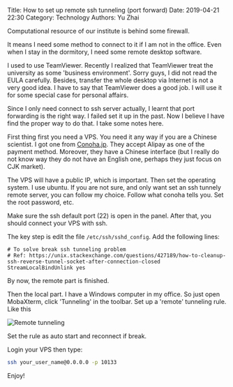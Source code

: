 Title: How to set up remote ssh tunneling (port forward)
Date: 2019-04-21 22:30
Category: Technology
Authors: Yu Zhai

Computational resource of our institute is behind some firewall.

It means I need some method to connect to it if I am not in the office.
Even when I stay in the dormitory, I need some remote desktop software.

I used to use TeamViewer.  Recently I realized that TeamViewer treat the university as
some 'business environment'.  Sorry guys, I did not read the EULA carefully.
Besides, transfer the whole desktop via Internet is not a very good idea.
I have to say that TeamViewer does a good job.  I will use it for some special
case for personal affairs.  

Since I only need connect to ssh server actually, I learnt that port forwarding
is the right way.  I failed set it up in the past.  Now I believe I have find the
proper way to do that.  I take some notes here.

First thing first you need a VPS.  You need it any way if you are a Chinese scientist.
I got one from [Conoha.jp](https://www.conoha.jp/).  They accept Alipay as one of the payment method.
Moreover, they have a Chinese interface (but I really do not know way they do not have an English one,
perhaps they just focus on CJK market).

The VPS will have a public IP, which is important.  Then set the operating system. I use ubuntu.
If you are not sure, and only want set an ssh tunnely remote server, you can follow my 
choice. Follow what conoha tells you.  Set the root password, etc.

Make sure the ssh default port (22) is open in the panel.  After that, you should connect your VPS with
ssh.  

The key step is edit the file `/etc/ssh/sshd_config`.  Add the following lines:
```sshdconfig
# To solve break ssh tunneling problem 
# Ref: https://unix.stackexchange.com/questions/427189/how-to-cleanup-ssh-reverse-tunnel-socket-after-connection-closed
StreamLocalBindUnlink yes
```
By now, the remote part is finished.

Then the local part.  I have a Windows computer in my office.  So just open MobaXterm, click
'Tunneling' in the toolbar.  Set up a 'remote' tunneling rule. Like this

![Remote tunneling]({filename}/img/mobatunnel.png)

Set the rule as auto start and reconnect if break.

Login your VPS then type:
```bash
ssh your_user_name@0.0.0.0 -p 10133
```

Enjoy!

